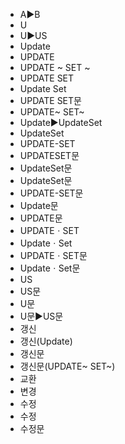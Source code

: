 ﻿- A▶️B
- U
- U▶️US
- Update
- UPDATE
- UPDATE ~ SET ~
- UPDATE SET
- Update Set
- UPDATE SET문
- UPDATE~ SET~
- Update▶️UpdateSet
- UpdateSet
- UPDATE-SET
- UPDATESET문
- UpdateSet문
- UpdateSet문
- UPDATE-SET문
- Update문
- UPDATE문
- UPDATEㆍSET
- UpdateㆍSet
- UPDATEㆍSET문
- UpdateㆍSet문
- US
- US문
- U문
- U문▶️US문
- 갱신
- 갱신(Update)
- 갱신문
- 갱신문(UPDATE~ SET~)
- 교환
- 변경
- 수정
- 수정
- 수정문
